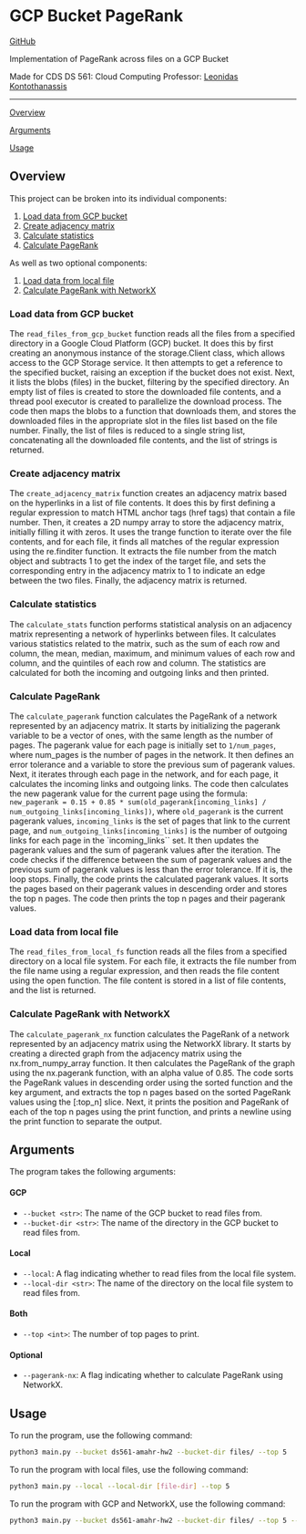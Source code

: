# GCP Bucket PageRank

[GitHub](https://github.com/braxton/GCP-Bucket-PageRank)

Implementation of PageRank across files on a GCP Bucket

Made for CDS DS 561: Cloud Computing
Professor: [Leonidas Kontothanassis](https://www.bu.edu/cds-faculty/profile/kthanasi/)

---

[Overview](#overview)

[Arguments](#arguments)

[Usage](#usage)

## Overview

This project can be broken into its individual components:

1. [Load data from GCP bucket](#load-data-from-gcp-bucket)
2. [Create adjacency matrix](#create-adjacency-matrix)
3. [Calculate statistics](#calculate-statistics)
4. [Calculate PageRank](#calculate-pagerank)

As well as two optional components:

1. [Load data from local file](#load-data-from-local-file)
2. [Calculate PageRank with NetworkX](#calculate-pagerank-with-networkx)

### Load data from GCP bucket

The `read_files_from_gcp_bucket` function reads all the files from a specified directory in a Google Cloud Platform (GCP) bucket. It does this by first creating an anonymous instance of the storage.Client class, which allows access to the GCP Storage service. It then attempts to get a reference to the specified bucket, raising an exception if the bucket does not exist. Next, it lists the blobs (files) in the bucket, filtering by the specified directory. An empty list of files is created to store the downloaded file contents, and a thread pool executor is created to parallelize the download process. The code then maps the blobs to a function that downloads them, and stores the downloaded files in the appropriate slot in the files list based on the file number. Finally, the list of files is reduced to a single string list, concatenating all the downloaded file contents, and the list of strings is returned.

### Create adjacency matrix

The `create_adjacency_matrix` function creates an adjacency matrix based on the hyperlinks in a list of file contents. It does this by first defining a regular expression to match HTML anchor tags (href tags) that contain a file number. Then, it creates a 2D numpy array to store the adjacency matrix, initially filling it with zeros. It uses the trange function to iterate over the file contents, and for each file, it finds all matches of the regular expression using the re.finditer function. It extracts the file number from the match object and subtracts 1 to get the index of the target file, and sets the corresponding entry in the adjacency matrix to 1 to indicate an edge between the two files. Finally, the adjacency matrix is returned.

### Calculate statistics

The `calculate_stats` function performs statistical analysis on an adjacency matrix representing a network of hyperlinks between files. It calculates various statistics related to the matrix, such as the sum of each row and column, the mean, median, maximum, and minimum values of each row and column, and the quintiles of each row and column. The statistics are calculated for both the incoming and outgoing links and then printed.

### Calculate PageRank

The `calculate_pagerank` function calculates the PageRank of a network represented by an adjacency matrix. It starts by initializing the pagerank variable to be a vector of ones, with the same length as the number of pages. The pagerank value for each page is initially set to `1/num_pages`, where num_pages is the number of pages in the network. It then defines an error tolerance and a variable to store the previous sum of pagerank values. Next, it iterates through each page in the network, and for each page, it calculates the incoming links and outgoing links. The code then calculates the new pagerank value for the current page using the formula: `new_pagerank = 0.15 + 0.85 * sum(old_pagerank[incoming_links] / num_outgoing_links[incoming_links])`, where `old_pagerank` is the current pagerank values, `incoming_links` is the set of pages that link to the current page, and `num_outgoing_links[incoming_links]` is the number of outgoing links for each page in the `incoming_links`` set. It then updates the pagerank values and the sum of pagerank values after the iteration. The code checks if the difference between the sum of pagerank values and the previous sum of pagerank values is less than the error tolerance. If it is, the loop stops. Finally, the code prints the calculated pagerank values. It sorts the pages based on their pagerank values in descending order and stores the top n pages. The code then prints the top n pages and their pagerank values.

### Load data from local file

The `read_files_from_local_fs` function reads all the files from a specified directory on a local file system. For each file, it extracts the file number from the file name using a regular expression, and then reads the file content using the open function. The file content is stored in a list of file contents, and the list is returned.

### Calculate PageRank with NetworkX

The `calculate_pagerank_nx` function calculates the PageRank of a network represented by an adjacency matrix using the NetworkX library. It starts by creating a directed graph from the adjacency matrix using the nx.from_numpy_array function. It then calculates the PageRank of the graph using the nx.pagerank function, with an alpha value of 0.85. The code sorts the PageRank values in descending order using the sorted function and the key argument, and extracts the top n pages based on the sorted PageRank values using the [:top_n] slice. Next, it prints the position and PageRank of each of the top n pages using the print function, and prints a newline using the print function to separate the output.

## Arguments

The program takes the following arguments:

#### GCP

- `--bucket <str>`: The name of the GCP bucket to read files from.
- `--bucket-dir <str>`: The name of the directory in the GCP bucket to read files from.

#### Local

- `--local`: A flag indicating whether to read files from the local file system.
- `--local-dir <str>`: The name of the directory on the local file system to read files from.

#### Both

- `--top <int>`: The number of top pages to print.

#### Optional

- `--pagerank-nx`: A flag indicating whether to calculate PageRank using NetworkX.

## Usage

To run the program, use the following command:

```bash
python3 main.py --bucket ds561-amahr-hw2 --bucket-dir files/ --top 5
```

To run the program with local files, use the following command:

```bash
python3 main.py --local --local-dir [file-dir] --top 5
```

To run the program with GCP and NetworkX, use the following command:

```bash
python3 main.py --bucket ds561-amahr-hw2 --bucket-dir files/ --top 5 --pagerank-nx
```
